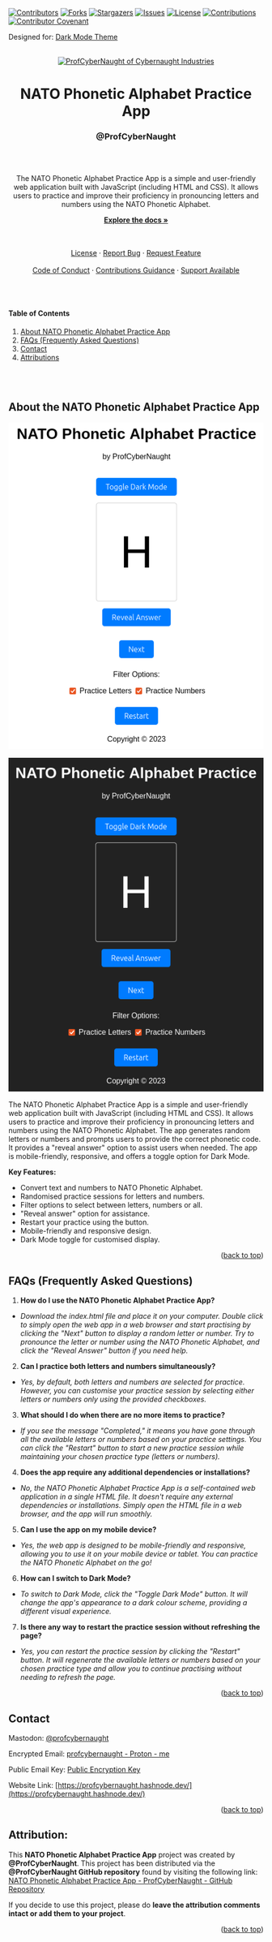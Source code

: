 <!-- This gives the ability to provide 'back to the top links -->
<a name="readme-top"></a>

<!-- PROJECT SHIELDS  - TOP OF PAGE -->
<!-- DOES NOT DISPLAY VALUES ON PRIVATE REPOSITORIES -->
[![Contributors][contributors-shield]][contributors-url]
[![Forks][forks-shield]][forks-url]
[![Stargazers][stars-shield]][stars-url]
[![Issues][issues-shield]][issues-url]
[![License][license-shield]][license-url]
[![Contributions][contributions]][contributions-url]
[![Contributor Covenant][contributor-covenant]][contributor-covenant-url]

Designed for: [Dark Mode Theme](https://github.com/settings/appearance "Enable Dark Mode")

<!-- PROJECT LOGO -->
<br />
<div align="center">
  <a href="https://github.com/ProfCyberNaught/nato_phonetic_alphabet_practice_app">
    <img src="https://user-images.githubusercontent.com/123184999/222930893-22eff243-4570-40af-9709-e35c377c66d6.png" alt="ProfCyberNaught of Cybernaught Industries" width="250" height="250">
  </a>

<!-- PROJECT TITLE -->
  <h1 align="center">NATO Phonetic Alphabet Practice App</h1>
  <h3 align="center">@ProfCyberNaught</h3><br /><br />

<!-- PROJECT SHORT DESCRIPTION -->
  <p align="center">
  The NATO Phonetic Alphabet Practice App is a simple and user-friendly web application built with JavaScript (including HTML and CSS). It allows users to practice and improve their proficiency in pronouncing letters and numbers using the NATO Phonetic Alphabet.
  <br />

<!-- PROJECT MAIN LINKS -->
  <!-- DOCUMENTATION LINK: IF YOU DO NOT INTEND TO CREATE DIRECTORY DOCUMENTATION, DISABLE THIS SECTION -->
  <a href="./pcn_docs"><strong>Explore the docs »</strong></a>
  <!---->
  <br />
  <br />
    <a href="./LICENSE">License</a>
    ·
    <a href="https://github.com/ProfCyberNaught/nato_phonetic_alphabet_practice_app/issues">Report Bug</a>
    ·
    <a href="https://github.com/ProfCyberNaught/nato_phonetic_alphabet_practice_app/issues">Request Feature</a>
    <br />
    <br />
    <a href="./code_of_conduct.md">Code of Conduct</a>
    ·
    <a href="./CONTRIBUTING.md">Contributions Guidance</a>
    ·
    <a href="./SUPPORT.md">Support Available</a>
  </p>
</div>

<br /><br />

<!-- TABLE OF CONTENTS -->
#### Table of Contents
  <ol>
  <!-- HELP NOTICE: If you need more links, copy and paste from this list, create your section below, then add the section link tag
       Do not forget to update all the tag links if you change names of the sections below -->
    <li><a href="#about-nato-phonetic-alphabet-practice-app">About NATO Phonetic Alphabet Practice App</a></li>
    <li><a href="#">FAQs (Frequently Asked Questions)</a></li>
    <li><a href="#contact">Contact</a></li>
    <li><a href="#attribution">Attributions</a></li>
  </ol>
<br /><br />


<!-- ABOUT THE PROJECT -->
## About the NATO Phonetic Alphabet Practice App

<div align="center">

<!-- SCREENSHOT IMAGE: IF YOU DO NOT INTEND TO DISPLAY SCREENSHOTS, DISABLE THIS SECTION -->
[![NATO Phonetic Alphabet Practice App Screenshot - Light Mode][project-screenshot-light]](light_mode_screenshot.png)

[![NATO Phonetic Alphabet Practice App Screenshot - Dark Mode][project-screenshot-dark]](dark_mode_screenshot.png)
<!---->

</div>

The NATO Phonetic Alphabet Practice App is a simple and user-friendly web application built with JavaScript (including HTML and CSS). It allows users to practice and improve their proficiency in pronouncing letters and numbers using the NATO Phonetic Alphabet. The app generates random letters or numbers and prompts users to provide the correct phonetic code. It provides a "reveal answer" option to assist users when needed. The app is mobile-friendly, responsive, and offers a toggle option for Dark Mode.

**Key Features:**

- Convert text and numbers to NATO Phonetic Alphabet.
- Randomised practice sessions for letters and numbers.
- Filter options to select between letters, numbers or all.
- "Reveal answer" option for assistance.
- Restart your practice using the button.
- Mobile-friendly and responsive design.
- Dark Mode toggle for customised display.

<!-- HELP NOTICE: All sections must end with the 'back to top' link -->
<p align="right">(<a href="#readme-top">back to top</a>)</p>


<!-- TABLE EXAMPLE -->
## FAQs (Frequently Asked Questions)

1. **How do I use the NATO Phonetic Alphabet Practice App?**
  - _Download the index.html file and place it on your computer. Double click to simply open the web app in a web browser and start practising by clicking the "Next" button to display a random letter or number. Try to pronounce the letter or number using the NATO Phonetic Alphabet, and click the "Reveal Answer" button if you need help._
2. **Can I practice both letters and numbers simultaneously?**
  - _Yes, by default, both letters and numbers are selected for practice. However, you can customise your practice session by selecting either letters or numbers only using the provided checkboxes._
3. **What should I do when there are no more items to practice?**
  - _If you see the message "Completed," it means you have gone through all the available letters or numbers based on your practice settings. You can click the "Restart" button to start a new practice session while maintaining your chosen practice type (letters or numbers)._
4. **Does the app require any additional dependencies or installations?**
  - _No, the NATO Phonetic Alphabet Practice App is a self-contained web application in a single HTML file. It doesn't require any external dependencies or installations. Simply open the HTML file in a web browser, and the app will run smoothly._
5. **Can I use the app on my mobile device?**
  - _Yes, the web app is designed to be mobile-friendly and responsive, allowing you to use it on your mobile device or tablet. You can practice the NATO Phonetic Alphabet on the go!_
6. **How can I switch to Dark Mode?**
  - _To switch to Dark Mode, click the "Toggle Dark Mode" button. It will change the app's appearance to a dark colour scheme, providing a different visual experience._
7. **Is there any way to restart the practice session without refreshing the page?**
  - _Yes, you can restart the practice session by clicking the "Restart" button. It will regenerate the available letters or numbers based on your chosen practice type and allow you to continue practising without needing to refresh the page._

<!-- HELP NOTICE: All sections must end with the 'back to top' link -->
<p align="right">(<a href="#readme-top">back to top</a>)</p>


<!-- CONTACT -->
## Contact

Mastodon: [@profcybernaught](https://infosec.exchange/@ProfCyberNaught)

Encrypted Email: [profcybernaught - Proton - me](#)

Public Email Key: [Public Encryption Key](https://github.com/ProfCyberNaught/ProfCyberNaught/blob/main/pcn_pek_email/)

Website Link: [https://profcybernaught.hashnode.dev/](https://profcybernaught.hashnode.dev/)

<!-- HELP NOTICE: All sections must end with the 'back to top' link -->
<p align="right">(<a href="#readme-top">back to top</a>)</p>


## Attribution:

This **NATO Phonetic Alphabet Practice App** project was created by **@ProfCyberNaught**. This project has been distributed via the **@ProfCyberNaught GitHub repository** found by visiting the following link: [NATO Phonetic Alphabet Practice App - ProfCyberNaught - GitHub Repository](https://github.com/ProfCyberNaught/nato_phonetic_alphabet_practice_app "NATO Phonetic Alphabet Practice App - ProfCyberNaught - GitHub Repository")

If you decide to use this project, please do **leave the attribution comments intact or add them to your project**.

<!-- HELP NOTICE: All sections must end with the 'back to top' link -->
<p align="right">(<a href="#readme-top">back to top</a>)</p>


<!-- MARKDOWN LINKS & IMAGES -->

<!-- Contributors Total -->
[contributors-shield]: https://img.shields.io/github/contributors/ProfCyberNaught/nato_phonetic_alphabet_practice_app.svg?style=for-the-badge
[contributors-url]: https://github.com/ProfCyberNaught/nato_phonetic_alphabet_practice_app/graphs/contributors

<!-- Contributions Total -->
[contributions]: https://img.shields.io/badge/contributions-welcome-brightgreen.svg?style=for-the-badge
[contributions-url]: ./CONTRIBUTING.md

<!-- Discussions Total -->
[discussions]: https://img.shields.io/github/discussions/ProfCyberNaught/nato_phonetic_alphabet_practice_app.svg?style=for-the-badge
[discussions-url]: https://github.com/ProfCyberNaught/nato_phonetic_alphabet_practice_app/discussions

<!-- Folks Total -->
[forks-shield]: https://img.shields.io/github/forks/ProfCyberNaught/nato_phonetic_alphabet_practice_app.svg?style=for-the-badge
[forks-url]: https://github.com/ProfCyberNaught/nato_phonetic_alphabet_practice_app/network/members

<!-- Stars Total -->
[stars-shield]: https://img.shields.io/github/stars/ProfCyberNaught/nato_phonetic_alphabet_practice_app.svg?style=for-the-badge
[stars-url]: https://github.com/ProfCyberNaught/nato_phonetic_alphabet_practice_app/stargazers

<!-- Issues Total -->
[issues-shield]: https://img.shields.io/github/issues/ProfCyberNaught/nato_phonetic_alphabet_practice_app.svg?style=for-the-badge
[issues-url]: https://github.com/ProfCyberNaught/nato_phonetic_alphabet_practice_app/issues

<!-- LICENSING LINK: If you intend to use an open-source license from: https://choosealicense.com/ use the following: -->
[license-shield]: https://img.shields.io/github/license/ProfCyberNaught/nato_phonetic_alphabet_practice_app.svg?style=for-the-badge
<!-- OTHERWISE: You will need to create your own link reference based on the license code used - example below: -->
<!-- [license-shield]: https://img.shields.io/badge/License:%20CC%20BY%20NC%20ND%204.0-grey?style=for-the-badge -->
<!-- HELP NOTICE: Leave the following license link as all license files will be named the same -->
[license-url]: ./LICENSE

<!-- Code of Conduct -->
[contributor-covenant]: https://img.shields.io/badge/Contributor%20Covenant-2.1-4baaaa.svg?style=for-the-badge
[contributor-covenant-url]: ./code_of_conduct.md

<!-- Project Screenshot -->
[project-screenshot-light]: light_mode_screenshot.png
[project-screenshot-dark]: dark_mode_screenshot.png